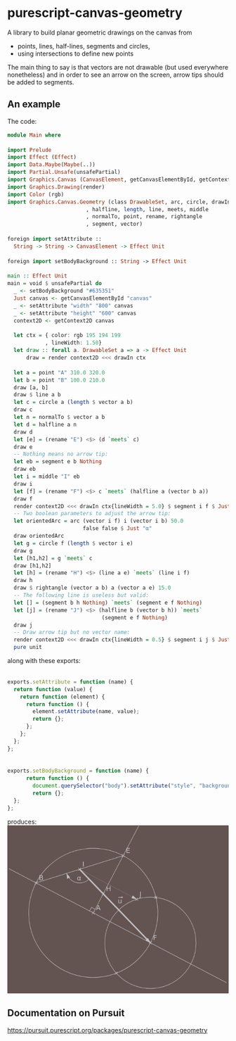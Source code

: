 # purescript-canvas-geometry

A library to build planar geometric drawings on the canvas from

* points, lines, half-lines, segments and circles,
* using intersections to define new points 

The main thing to say is that vectors are not drawable (but
used everywhere nonetheless) and in order to see an arrow on 
the screen, arrow tips should be added to segments.

## An example

The code: 

```purescript
module Main where

import Prelude
import Effect (Effect)
import Data.Maybe(Maybe(..))
import Partial.Unsafe(unsafePartial)
import Graphics.Canvas (CanvasElement, getCanvasElementById, getContext2D)
import Graphics.Drawing(render)
import Color (rgb)
import Graphics.Canvas.Geometry (class DrawableSet, arc, circle, drawIn
                         , halfline, length, line, meets, middle
                         , normalTo, point, rename, rightangle
                         , segment, vector)

foreign import setAttribute :: 
  String -> String -> CanvasElement -> Effect Unit

foreign import setBodyBackground :: String -> Effect Unit

main :: Effect Unit
main = void $ unsafePartial do
  _ <- setBodyBackground "#635351"
  Just canvas <- getCanvasElementById "canvas"
  _ <- setAttribute "width" "800" canvas
  _ <- setAttribute "height" "600" canvas
  context2D <- getContext2D canvas
  
  let ctx = { color: rgb 195 194 199
            , lineWidth: 1.50}
  let draw :: forall a. DrawableSet a => a -> Effect Unit
      draw = render context2D <<< drawIn ctx 
  
  let a = point "A" 310.0 320.0
  let b = point "B" 100.0 210.0
  draw [a, b]
  draw $ line a b
  let c = circle a (length $ vector a b)
  draw c
  let n = normalTo $ vector a b
  let d = halfline a n
  draw d
  let [e] = (rename "E") <$> (d `meets` c)
  draw e
  -- Nothing means no arrow tip:
  let eb = segment e b Nothing
  draw eb 
  let i = middle "I" eb
  draw i
  let [f] = (rename "F") <$> c `meets` (halfline a (vector b a))
  draw f
  render context2D <<< drawIn ctx{lineWidth = 5.0} $ segment i f $ Just "u"
  -- Two boolean parameters to adjust the arrow tip:
  let orientedArc = arc (vector i f) i (vector i b) 50.0 
                        false false $ Just "α"
  draw orientedArc
  let g = circle f (length $ vector i e)
  draw g
  let [h1,h2] = g `meets` c
  draw [h1,h2]
  let [h] = (rename "H") <$> (line a e) `meets` (line i f)
  draw h
  draw $ rightangle (vector a b) a (vector a e) 15.0
  -- The following line is useless but valid:
  let [] = (segment b h Nothing) `meets` (segment e f Nothing)
  let [j] = (rename "J") <$> (halfline b (vector b h)) `meets` 
                              (segment e f Nothing)
  draw j
  -- Draw arrow tip but no vector name:
  render context2D <<< drawIn ctx{lineWidth = 0.5} $ segment i j $ Just ""
  pure unit
```
along with these exports:

```javascript

exports.setAttribute = function (name) {
  return function (value) {
    return function (element) {
      return function () {
        element.setAttribute(name, value);
        return {};
      };
    };
  };
};


exports.setBodyBackground = function (name) {
      return function () {
        document.querySelector("body").setAttribute("style", "background:" + name);
        return {};
  };
};
```

produces:
![](purescript-canvas-geometry-test.png)



## Documentation on Pursuit

https://pursuit.purescript.org/packages/purescript-canvas-geometry
